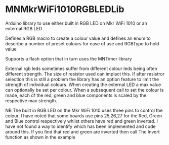 # MNMkrWiFi1010RGBLEDLib

Arduino library to use either built in RGB LED on Mkr WiFi 1010 or an external RGB LED

Defines a RGB macro to create a colour value and defines an enum to describe a number of preset colours for ease of use and RGBType to hold value

Supports a flash option that in turn uses the MNTimer library

External rgb leds sometimes suffer from different colour leds being often different strength. The size of resistor used can implact this. If after resistror selection this is still a problem the library has an option feature to limit the strength of individual colours. 
When creating the external LED a max value can optionally be set per colour. When a subsequent call to set the colour is made, each of the red, green and blue components is scaled by the respective max strength.

NB The built in RGB LED on the Mkr WiFi 1010 uses three pins to control the colour. I have noted that some boards use pins 25,26,27 for the Red, Green and Blue control respectively whilst others have red and green inverted. I have not found a way to identify which has been implemented and code around this. If you find that red and green are inverted then call The Invert function as shown in the example


